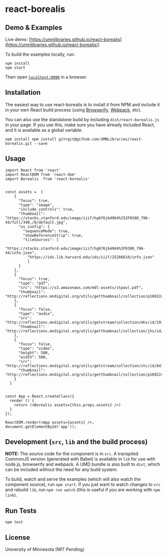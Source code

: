 # react-borealis

## Demo & Examples

Live demo: [https://umnlibraries.github.io/react-borealis](https://umnlibraries.github.io/react-borealis/)

To build the examples locally, run:

```
npm install
npm start
```

Then open [`localhost:8000`](http://localhost:8000) in a browser.


## Installation

The easiest way to use react-borealis is to install it from NPM and include it in your own React build process (using [Browserify](http://browserify.org), [Webpack](http://webpack.github.io/), etc).

You can also use the standalone build by including `dist/react-borealis.js` in your page. If you use this, make sure you have already included React, and it is available as a global variable.

```
npm install npm install git+git@github.com:UMNLibraries/react-borealis.git --save
```


## Usage

```
import React from 'react'
import ReactDOM from 'react-dom'
import Borealis  from 'react-borealis'


const assets =  [
    {
      "focus": true,
      "type": "image",
      "include_controls": true,
      "thumbnail": "https://stacks.stanford.edu/image/iiif/hg676jb4964%252F0380_796-44/full/340,/0/default.jpg",
      "os_config": {
        "sequenceMode": true,
        "showReferenceStrip": true,
        "tileSources": [
          "https://stacks.stanford.edu/image/iiif/hg676jb4964%2F0380_796-44/info.json",
          "https://ids.lib.harvard.edu/ids/iiif/25286610/info.json"
          ]
      }
    },
    {
      "focus": true,
      "type": "pdf",
      "src": "https://s3.amazonaws.com/mdl-assets/stpaul.pdf",
      "thumbnail": "http://reflections.mndigital.org/utils/getthumbnail/collection/p16022coll35/id/0"
    },
    {
      "focus": false,
      "type": "audio",
      "src": "http://reflections.mndigital.org/utils/getstream/collection/mhs/id/1919",
      "thumbnail": "http://reflections.mndigital.org/utils/getthumbnail/collection/jhs/id/885"
    },
    {
      "focus": false,
      "type": "video",
      "height": 500,
      "width": 500,
      "src": "http://reflections.mndigital.org/utils/getstream/collection/stc/id/8470",
      "thumbnail": "http://reflections.mndigital.org/utils/getthumbnail/collection/p16022coll38/id/0"
    }
  ]


const App = React.createClass({
  render () {
    return (<Borealis assets={this.props.assets} />)
  }
});

ReactDOM.render(<App assets={assets} />, document.getElementById('app'));
```

## Development (`src`, `lib` and the build process)

**NOTE:** The source code for the component is in `src`. A transpiled CommonJS version (generated with Babel) is available in `lib` for use with node.js, browserify and webpack. A UMD bundle is also built to `dist`, which can be included without the need for any build system.

To build, watch and serve the examples (which will also watch the component source), run `npm start`. If you just want to watch changes to `src` and rebuild `lib`, run `npm run watch` (this is useful if you are working with `npm link`).

## Run Tests

`npm test`

## License

University of Minnesota (MIT Pending)



